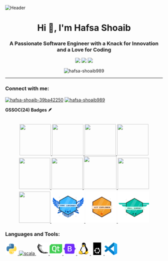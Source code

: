 ![Header](https://raw.githubusercontent.com/halfrost/halfrost/master/icons/header_.png)

<h1 align="center">Hi 👋, I'm Hafsa Shoaib</h1>
<h3 align="center">A Passionate Software Engineer with a Knack for Innovation and a Love for Coding</h3>

<p align="center">
  <a href="https://github.com/Hafsa-shoaib989"><img src="https://img.shields.io/github/followers/Hafsa-shoaib989?label=Follow&style=social"></a>
  <a href="https://linkedin.com/in/hafsa-shoaib-39ba42250"><img src="https://img.shields.io/badge/LinkedIn-Connect-blue?style=social&logo=linkedin"></a>
  <a href="mailto:hafsashoaib989@gmail.com"><img src="https://img.shields.io/badge/Email-Contact-red?style=social&logo=gmail"></a>
</p>

<p align="center"> <img src="https://komarev.com/ghpvc/?username=hafsa-shoaib989&label=Profile%20views&color=0e75b6&style=flat" alt="hafsa-shoaib989" /> </p>

---

<h3>Connect with me:</h3>
<p>
<a href="https://linkedin.com/in/hafsa-shoaib-39ba42250" target="blank"><img align="center" src="https://cdn.jsdelivr.net/npm/simple-icons@3.0.1/icons/linkedin.svg" alt="hafsa-shoaib-39ba42250" height="30" width="40" /></a>
<a href="https://github.com/Hafsa-shoaib989" target="blank"><img align="center" src="https://cdn.jsdelivr.net/npm/simple-icons@3.0.1/icons/github.svg" alt="hafsa-shoaib989" height="30" width="40" /></a>
</p>

<b>GSSOC(24) Badges 🪶</b><br><br>
<div style="display:flex; align-items:center; gap:10px; flex-wrap:wrap;" align="center">
  <a href="https://gssoc.girlscript.tech/leaderboard">
<img src="https://raw.githubusercontent.com/GSSoC24/Postman-Challenge/main/docs/assets/Postman%20White.png" width="100px" height="100px" />
  <img src="https://raw.githubusercontent.com/GSSoC24/Postman-Challenge/main/docs/assets/1.png" width="100px" height="100px" />
  <img src="https://raw.githubusercontent.com/GSSoC24/Postman-Challenge/main/docs/assets/2.png" width="100px" height="100px" />
  <img src="https://raw.githubusercontent.com/GSSoC24/Postman-Challenge/main/docs/assets/3.png" width="100px" height="100px" />
  <img src="https://raw.githubusercontent.com/GSSoC24/Postman-Challenge/main/docs/assets/4.png" width="100px" height="100px" />
  <img src="https://raw.githubusercontent.com/GSSoC24/Postman-Challenge/main/docs/assets/5.png" width="100px" height="100px" />
  <img src="https://raw.githubusercontent.com/GSSoC24/Postman-Challenge/main/docs/assets/6.png" width="105px" height="105px" />
  <img src="https://raw.githubusercontent.com/GSSoC24/Postman-Challenge/main/docs/assets/7.png" width="100px" height="100px" />
  <img src="https://raw.githubusercontent.com/GSSoC24/Postman-Challenge/main/docs/assets/8.png" width="100px" height="100px" />
  <img src="https://raw.githubusercontent.com/GSSoC24/Contributor/refs/heads/main/assets/Code%20Luminary.png" width="105px" height="105px" />
  <img src="https://raw.githubusercontent.com/GSSoC24/Contributor/refs/heads/main/assets/Git%20Explorer.png" width="100px" height="100px" />
  <img src="https://raw.githubusercontent.com/GSSoC24/Contributor/refs/heads/main/assets/Pull%20Expert.png" width="100px" height="100px" /></a>
  </a>
</div>


<h3>Languages and Tools:</h3>
<p> 
  <a href="https://www.python.org" target="_blank"> <img src="https://raw.githubusercontent.com/devicons/devicon/master/icons/python/python-original.svg" alt="python" width="40" height="40"/> </a> 
  <a href="https://www.scala-lang.org" target="_blank"> <img src="https://upload.wikimedia.org/wikipedia/commons/3/39/Scala-full-color.svg" alt="scala" width="40" height="40"/> </a> 
  <a href="https://flask.palletsprojects.com/" target="_blank"> <img src="https://raw.githubusercontent.com/devicons/devicon/master/icons/flask/flask-original.svg" alt="flask" width="40" height="40"/> </a> 
  <a href="https://www.qt.io" target="_blank"> <img src="https://raw.githubusercontent.com/devicons/devicon/master/icons/qt/qt-original.svg" alt="qt" width="40" height="40"/> </a> 
  <a href="https://getbootstrap.com" target="_blank"> <img src="https://raw.githubusercontent.com/devicons/devicon/master/icons/bootstrap/bootstrap-plain.svg" alt="bootstrap" width="40" height="40"/> </a> 
  <a href="https://www.linux.org" target="_blank"> <img src="https://raw.githubusercontent.com/devicons/devicon/master/icons/linux/linux-original.svg" alt="linux" width="40" height="40"/> </a> 
  <a href="https://www.ubuntu.com" target="_blank"> <img src="https://raw.githubusercontent.com/devicons/devicon/master/icons/ubuntu/ubuntu-plain.svg" alt="ubuntu" width="40" height="40"/> </a> 
  <a href="https://code.visualstudio.com" target="_blank"> <img src="https://raw.githubusercontent.com/devicons/devicon/master/icons/vscode/vscode-original.svg" alt="vscode" width="40" height="40"/> </a> 
</p>
